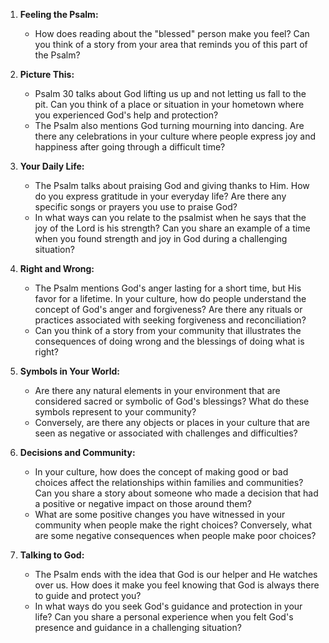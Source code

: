 1. **Feeling the Psalm:**
   - How does reading about the "blessed" person make you feel? Can you think of a story from your area that reminds you of this part of the Psalm?

2. **Picture This:**
   - Psalm 30 talks about God lifting us up and not letting us fall to the pit. Can you think of a place or situation in your hometown where you experienced God's help and protection?
   - The Psalm also mentions God turning mourning into dancing. Are there any celebrations in your culture where people express joy and happiness after going through a difficult time?

3. **Your Daily Life:**
   - The Psalm talks about praising God and giving thanks to Him. How do you express gratitude in your everyday life? Are there any specific songs or prayers you use to praise God?
   - In what ways can you relate to the psalmist when he says that the joy of the Lord is his strength? Can you share an example of a time when you found strength and joy in God during a challenging situation?

4. **Right and Wrong:**
   - The Psalm mentions God's anger lasting for a short time, but His favor for a lifetime. In your culture, how do people understand the concept of God's anger and forgiveness? Are there any rituals or practices associated with seeking forgiveness and reconciliation?
   - Can you think of a story from your community that illustrates the consequences of doing wrong and the blessings of doing what is right?

5. **Symbols in Your World:**
   - Are there any natural elements in your environment that are considered sacred or symbolic of God's blessings? What do these symbols represent to your community?
   - Conversely, are there any objects or places in your culture that are seen as negative or associated with challenges and difficulties?

6. **Decisions and Community:**
   - In your culture, how does the concept of making good or bad choices affect the relationships within families and communities? Can you share a story about someone who made a decision that had a positive or negative impact on those around them?
   - What are some positive changes you have witnessed in your community when people make the right choices? Conversely, what are some negative consequences when people make poor choices?

7. **Talking to God:**
   - The Psalm ends with the idea that God is our helper and He watches over us. How does it make you feel knowing that God is always there to guide and protect you?
   - In what ways do you seek God's guidance and protection in your life? Can you share a personal experience when you felt God's presence and guidance in a challenging situation?